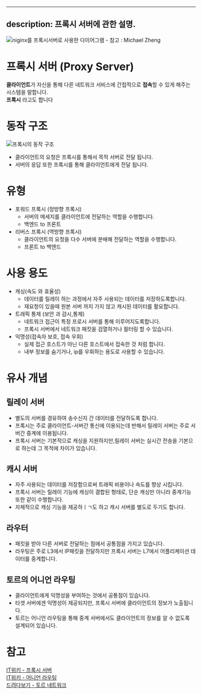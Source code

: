 
---
description: 프록시 서버에 관한 설명.
---

![niginx를 프록시서버로 사용한 다이어그램 - 참고 : Michael Zheng](https://miro.medium.com/max/1400/1*TrNJZqECEj0eVuJDeNKtNQ.png)

# 프록시 서버 (Proxy Server)
**클라이언트**가 자신을 통해 다른 네트워크 서비스에 간접적으로 **접속**할 수 있게 해주는 시스템을 말합니다.  
**프록시** 라고도 합니다

# 동작 구조
![프록시의 동작 구조](https://itwiki.kr/images/b/be/%ED%94%84%EB%A1%9D%EC%8B%9C_%EB%8F%99%EC%9E%91_%EA%B3%BC%EC%A0%95.png)
- 클라이언트의 요청은 프록시를 통해서 목적 서버로 전달 됩니다.
- 서버의 응답 또한 프록시를 통해 클라이언트에게 전달 됩니다.

# 유형

- 포워드 프록시 (정방향 프록시)
  - 서버의 메세지를 클라이언트에 전달하는 역할을 수행합니다.
  - 백엔드 to 프론트
- 리버스 프록시 (역방향 프록시)
  - 클라이언트의 요청을 다수 서버에 분배해 전달하는 역할을 수행합니다.
  - 프론트 to 백엔드

# 사용 용도
- 캐싱(속도 와 효율성)
  - 데이터를 릴레이 하는 과정에서 자주 사용되는 데이터를 저장하도록합니다.
  - 재요청이 있을때 원본 서버 까지 가지 않고 캐시된 데이터를 활요합니다.
- 트래픽 통제 (보안 과 감시,통제)
  - 네트워크 접근이 특정 프로시 서버를 통해 이루어지도록합니다.
  - 프록시 서버에서 네트워크 패킷을 검열하거나 필터링 할 수 있습니다.
- 익명성(접속자 보호, 접속 우회)
  - 실제 접근 호스트가 아닌 다른 호스트에서 접속한 것 처럼 합니다.
  - 내부 정보를 숨기거나, ip를 우회하는 용도로 사용할 수 있습니다.



# 유사 개념

## 릴레이 서버
- 별도의 서버를 경유하여 송수신지 간 데이터를 전달하도록 합니다.
- 프록시는 주로 클라이언트-서버간 통신에 이용되는데 반해서 릴레이 서버는 주로 서버간 중계에 이용됩니다.
- 프록시 서버는 기본적으로 캐싱을 지원하지만,릴레이 서버는 실시간 전송을 기본으로 하는데 그 목적에 차이가 있습니다.
## 캐시 서버
- 자주 사용되는 데이터를 저장함으로써 트래픽 비용이나 속도를 향상 시킵니다.
- 프록시 서버는 릴레이 기능에 캐싱이 결합된 형태로, 단순 캐싱만 아니라 중계기능 또한 같이 수행합니다.
- 자체적으로 캐싱 기능을 제공하ㅣㄱ도 하고 캐시 서버를 별도로 두기도 합니다.
## 라우터
- 패킷을 받아 다른 서버로 전달하는 점에서 공통점을 가지고 있습니다.
- 라우팅은 주로 L3에서 IP패킷을 전달하지만 프록시 서버는 L7에서 어플리케이션 데이터를 중계합니다.
## 토르의 어니언 라우팅
- 클라이언트에게 익명성을 부여하는 것에서 공통점이 있습니다.
- 타겟 서버에겐 익명성이 제공되지만, 프록시 서버에 클라이언트의 정보가 노출됩니다.
- 토르는 어니언 라우팅을 통해 중계 서버에서도 클라이언트의 정보를 알 수 없도록 설계되어 있습니다.
# 참고

[IT위키 - 프록시 서버 ](https://itwiki.kr/w/%ED%94%84%EB%A1%9D%EC%8B%9C_%EC%84%9C%EB%B2%84)  
[IT위키 - 어니언 라우팅](https://itwiki.kr/w/%EC%96%B4%EB%8B%88%EC%96%B8_%EB%9D%BC%EC%9A%B0%ED%8C%85)  
[드려다보기 - 토르 네트워크](https://m.blog.naver.com/PostView.naver?isHttpsRedirect=true&blogId=windfalcon1&logNo=220050749368)